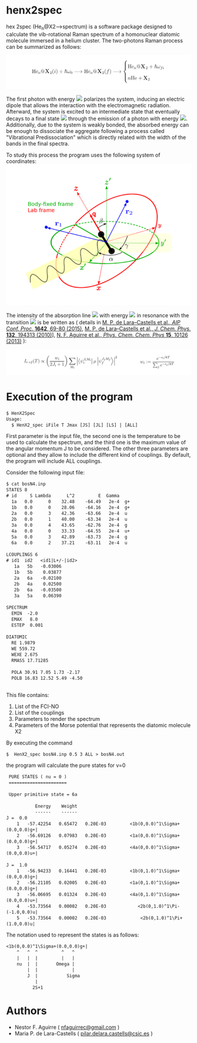 # henx2spec

hex 2spec (He<sub>n</sub>@X2-->spectrum) is a software package designed to calculate the vib-rotational Raman spectrum of a homonuclear diatomic molecule immersed in a helium cluster. The two-photons Raman process can be summarized as follows:

![Terminal](doc/equation1.png)

The first photon with energy <img src="https://latex.codecogs.com/gif.latex?\hbar\omega_0"/> polarizes the system, inducing an electric dipole that allows the interaction with the electromagnetic radiation. Afterward, the system is excited to an intermediate state that eventually decays to a final state <img src="https://latex.codecogs.com/gif.latex?f"/> through the emission of a photon with energy <img src="https://latex.codecogs.com/gif.latex?\hbar\omega_{fi}"/>. Additionally, due to the system is weakly bonded, the absorbed energy can be enough to dissociate the aggregate following a process called "Vibrational Predissociation" which is directly related with the width of the bands in the final spectra.

To study this process the program uses the following system of coordinates:
![Terminal](doc/frames.png)

The intensity of the absorption line <img src="https://latex.codecogs.com/gif.latex?I_{if}(T)"/> with energy <img src="https://latex.codecogs.com/gif.latex?\hbar\omega_0"/> in resonance with the transition <img src="https://latex.codecogs.com/gif.latex?\psi_i\longrightarrow\psi_f"/> is be written as
(
details in
[M. P. de Lara–Castells et al., *AIP Conf. Proc.* **1642**, 69-80 (2015)](https://aip.scitation.org/doi/abs/10.1063/1.4906632?journalCode=apc),
[M. P. de Lara–Castells et al., *J. Chem. Phys.* **132**, 194313 (2010)](https://aip.scitation.org/doi/abs/10.1063/1.3425997)],
[N. F. Aguirre et al., *Phys. Chem. Chem. Phys* **15**, 10126 (2013)](http://pubs.rsc.org/en/content/articlelanding/2013/cp/c3cp50282a)
):

![Terminal](doc/intensity.png)

# Execution of the program

```
$ HenX2Spec
Usage:
  $ HenX2_spec iFile T Jmax [JS] [JL] [LS] | [ALL]
```
First parameter is the input file, the second one is the temperature to be used to calculate the spectrum, and the third one is the maximum value of the angular momentum J to be considered. The other three parameters are optional and they allow to include the different kind of couplings. By default, the program will include ALL couplings.

Consider the following input file:
```
$ cat bosN4.inp
STATES 8
# id     S Lambda      L^2         E  Gamma
  1a   0.0      0    32.48    -64.49   2e-4  g+
  1b   0.0      0    28.06    -64.16   2e-4  g+
  2a   0.0      3    42.36    -63.66   2e-4  u 
  2b   0.0      1    40.00    -63.34   2e-4  u 
  3a   0.0      4    43.65    -62.76   2e-4  g 
  4a   0.0      0    33.33    -64.55   2e-4  u+
  5a   0.0      3    42.89    -63.73   2e-4  g 
  6a   0.0      2    37.21    -63.11   2e-4  u 

LCOUPLINGS 6
# id1  id2   <id1|L+/-|id2>
   1a   5b   -0.03006
   1b   5b    0.03877
   2a   6a   -0.02100
   2b   4a    0.02500
   2b   6a   -0.03500
   3a   5a    0.06390

SPECTRUM
  EMIN  -2.0
  EMAX   8.0
  ESTEP  0.001

DIATOMIC
  RE 1.9879
  WE 559.72
  WEXE 2.675
  RMASS 17.71285
  
  POLA 30.91 7.05 1.73 -2.17
  POLB 16.83 12.52 5.49 -4.50
  
```
This file contains:
1) List of the FCI-NO
2) List of the <L> couplings
3) Parameters to render the spectrum
4) Parameters of the Morse potential that represents the diatomic molecule X2
  
By executing the command
```
$  HenX2_spec bosN4.inp 0.5 3 ALL > bosN4.out
```
the program will calculate the pure states for v=0
```
 PURE STATES ( nu = 0 )
 ======================
 
 Upper primitive state = 6a
 
           Energy    Weight
           ------    ------
J =  0.0
    1   -57.42254   0.65472   0.20E-03         <1b(0,0.0)^1\Sigma+(0.0,0.0)g+| 
    2   -56.69126   0.07983   0.20E-03         <1a(0,0.0)^1\Sigma+(0.0,0.0)g+| 
    3   -56.54717   0.05274   0.20E-03         <4a(0,0.0)^1\Sigma+(0.0,0.0)u+| 
 
J =  1.0
    1   -56.94233   0.16441   0.20E-03         <1b(0,1.0)^1\Sigma+(0.0,0.0)g+| 
    2   -56.21105   0.02005   0.20E-03         <1a(0,1.0)^1\Sigma+(0.0,0.0)g+| 
    3   -56.06695   0.01324   0.20E-03         <4a(0,1.0)^1\Sigma+(0.0,0.0)u+| 
    4   -53.73564   0.00002   0.20E-03            <2b(0,1.0)^1\Pi-(-1.0,0.0)u| 
    5   -53.73564   0.00002   0.20E-03             <2b(0,1.0)^1\Pi+(1.0,0.0)u|
```

The notation used to represent the states is as follows:
```
<1b(0,0.0)^1\Sigma+(0.0,0.0)g+|
    ^   ^  ^         ^   ^
    |   |  |         |   |
    nu  |  |       Omega |
        |  |             |
        J  |           Sigma
           |
          2S+1
```

# Authors
* Nestor F. Aguirre ( nfaguirrec@gmail.com )
* Maria P. de Lara-Castells ( pilar.delara.castells@csic.es )
